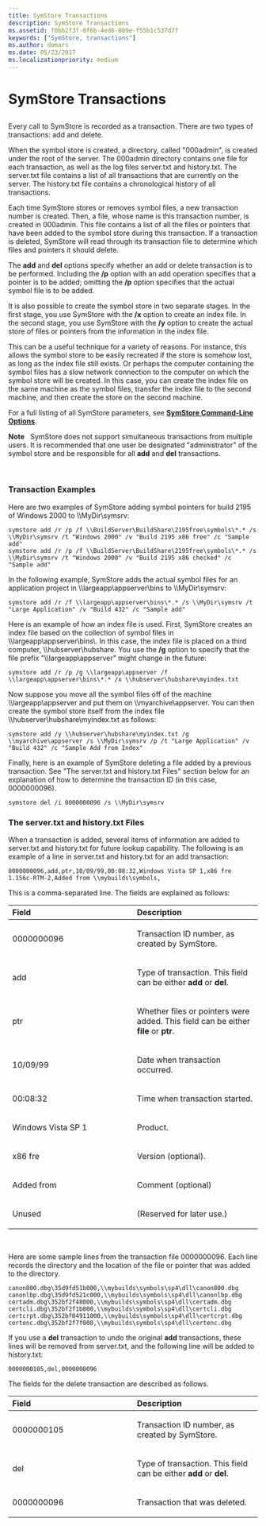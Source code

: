 ```yaml
---
title: SymStore Transactions
description: SymStore Transactions
ms.assetid: f0bb2f3f-0f6b-4ed6-809e-f55b1c537d7f
keywords: ["SymStore, transactions"]
ms.author: domars
ms.date: 05/23/2017
ms.localizationpriority: medium
---
```


# SymStore Transactions


## <span id="ddk_symbol_files_overview_dbg"></span><span id="DDK_SYMBOL_FILES_OVERVIEW_DBG"></span>


Every call to SymStore is recorded as a transaction. There are two types of transactions: add and delete.

When the symbol store is created, a directory, called "000admin", is created under the root of the server. The 000admin directory contains one file for each transaction, as well as the log files server.txt and history.txt. The server.txt file contains a list of all transactions that are currently on the server. The history.txt file contains a chronological history of all transactions.

Each time SymStore stores or removes symbol files, a new transaction number is created. Then, a file, whose name is this transaction number, is created in 000admin. This file contains a list of all the files or pointers that have been added to the symbol store during this transaction. If a transaction is deleted, SymStore will read through its transaction file to determine which files and pointers it should delete.

The **add** and **del** options specify whether an add or delete transaction is to be performed. Including the **/p** option with an add operation specifies that a pointer is to be added; omitting the **/p** option specifies that the actual symbol file is to be added.

It is also possible to create the symbol store in two separate stages. In the first stage, you use SymStore with the **/x** option to create an index file. In the second stage, you use SymStore with the **/y** option to create the actual store of files or pointers from the information in the index file.

This can be a useful technique for a variety of reasons. For instance, this allows the symbol store to be easily recreated if the store is somehow lost, as long as the index file still exists. Or perhaps the computer containing the symbol files has a slow network connection to the computer on which the symbol store will be created. In this case, you can create the index file on the same machine as the symbol files, transfer the index file to the second machine, and then create the store on the second machine.

For a full listing of all SymStore parameters, see [**SymStore Command-Line Options**](symstore-command-line-options.md).

**Note**   SymStore does not support simultaneous transactions from multiple users. It is recommended that one user be designated "administrator" of the symbol store and be responsible for all **add** and **del** transactions.

 

### <span id="transaction_examples"></span><span id="TRANSACTION_EXAMPLES"></span>Transaction Examples

Here are two examples of SymStore adding symbol pointers for build 2195 of Windows 2000 to \\\\MyDir\\symsrv:

```
symstore add /r /p /f \\BuildServer\BuildShare\2195free\symbols\*.* /s \\MyDir\symsrv /t "Windows 2000" /v "Build 2195 x86 free" /c "Sample add"
symstore add /r /p /f \\BuildServer\BuildShare\2195free\symbols\*.* /s \\MyDir\symsrv /t "Windows 2000" /v "Build 2195 x86 checked" /c "Sample add"
```

In the following example, SymStore adds the actual symbol files for an application project in \\\\largeapp\\appserver\\bins to \\\\MyDir\\symsrv:

```
symstore add /r /f \\largeapp\appserver\bins\*.* /s \\MyDir\symsrv /t "Large Application" /v "Build 432" /c "Sample add"
```

Here is an example of how an index file is used. First, SymStore creates an index file based on the collection of symbol files in \\\\largeapp\\appserver\\bins\\. In this case, the index file is placed on a third computer, \\\\hubserver\\hubshare. You use the **/g** option to specify that the file prefix "\\\\largeapp\\appserver" might change in the future:

```
symstore add /r /p /g \\largeapp\appserver /f \\largeapp\appserver\bins\*.* /x \\hubserver\hubshare\myindex.txt
```

Now suppose you move all the symbol files off of the machine \\\\largeapp\\appserver and put them on \\\\myarchive\\appserver. You can then create the symbol store itself from the index file \\\\hubserver\\hubshare\\myindex.txt as follows:

```
symstore add /y \\hubserver\hubshare\myindex.txt /g \\myarchive\appserver /s \\MyDir\symsrv /p /t "Large Application" /v "Build 432" /c "Sample Add from Index"
```

Finally, here is an example of SymStore deleting a file added by a previous transaction. See "The server.txt and history.txt Files" section below for an explanation of how to determine the transaction ID (in this case, 0000000096).

```
symstore del /i 0000000096 /s \\MyDir\symsrv
```

### <span id="the_server_txt_and_history_txt_files"></span><span id="THE_SERVER_TXT_AND_HISTORY_TXT_FILES"></span>The server.txt and history.txt Files

When a transaction is added, several items of information are added to server.txt and history.txt for future lookup capability. The following is an example of a line in server.txt and history.txt for an add transaction:

```
0000000096,add,ptr,10/09/99,00:08:32,Windows Vista SP 1,x86 fre 1.156c-RTM-2,Added from \\mybuilds\symbols,
```

This is a comma-separated line. The fields are explained as follows:

<table>
<colgroup>
<col width="50%" />
<col width="50%" />
</colgroup>
<thead>
<tr class="header">
<th align="left">Field</th>
<th align="left">Description</th>
</tr>
</thead>
<tbody>
<tr class="odd">
<td align="left"><p>0000000096</p></td>
<td align="left"><p>Transaction ID number, as created by SymStore.</p></td>
</tr>
<tr class="even">
<td align="left"><p>add</p></td>
<td align="left"><p>Type of transaction. This field can be either <strong>add</strong> or <strong>del</strong>.</p></td>
</tr>
<tr class="odd">
<td align="left"><p>ptr</p></td>
<td align="left"><p>Whether files or pointers were added. This field can be either <strong>file</strong> or <strong>ptr</strong>.</p></td>
</tr>
<tr class="even">
<td align="left"><p>10/09/99</p></td>
<td align="left"><p>Date when transaction occurred.</p></td>
</tr>
<tr class="odd">
<td align="left"><p>00:08:32</p></td>
<td align="left"><p>Time when transaction started.</p></td>
</tr>
<tr class="even">
<td align="left"><p>Windows Vista SP 1</p></td>
<td align="left"><p>Product.</p></td>
</tr>
<tr class="odd">
<td align="left"><p>x86 fre</p></td>
<td align="left"><p>Version (optional).</p></td>
</tr>
<tr class="even">
<td align="left"><p>Added from</p></td>
<td align="left"><p>Comment (optional)</p></td>
</tr>
<tr class="odd">
<td align="left"><p>Unused</p></td>
<td align="left"><p>(Reserved for later use.)</p></td>
</tr>
</tbody>
</table>

 

Here are some sample lines from the transaction file 0000000096. Each line records the directory and the location of the file or pointer that was added to the directory.

```
canon800.dbg\35d9fd51b000,\\mybuilds\symbols\sp4\dll\canon800.dbg
canonlbp.dbg\35d9fd521c000,\\mybuilds\symbols\sp4\dll\canonlbp.dbg
certadm.dbg\352bf2f48000,\\mybuilds\symbols\sp4\dll\certadm.dbg
certcli.dbg\352bf2f1b000,\\mybuilds\symbols\sp4\dll\certcli.dbg
certcrpt.dbg\352bf04911000,\\mybuilds\symbols\sp4\dll\certcrpt.dbg
certenc.dbg\352bf2f7f000,\\mybuilds\symbols\sp4\dll\certenc.dbg
```

If you use a **del** transaction to undo the original **add** transactions, these lines will be removed from server.txt, and the following line will be added to history.txt:

```
0000000105,del,0000000096
```

The fields for the delete transaction are described as follows.

<table>
<colgroup>
<col width="50%" />
<col width="50%" />
</colgroup>
<thead>
<tr class="header">
<th align="left">Field</th>
<th align="left">Description</th>
</tr>
</thead>
<tbody>
<tr class="odd">
<td align="left"><p>0000000105</p></td>
<td align="left"><p>Transaction ID number, as created by SymStore.</p></td>
</tr>
<tr class="even">
<td align="left"><p>del</p></td>
<td align="left"><p>Type of transaction. This field can be either <strong>add</strong> or <strong>del</strong>.</p></td>
</tr>
<tr class="odd">
<td align="left"><p>0000000096</p></td>
<td align="left"><p>Transaction that was deleted.</p></td>
</tr>
</tbody>
</table>

 

 

 






